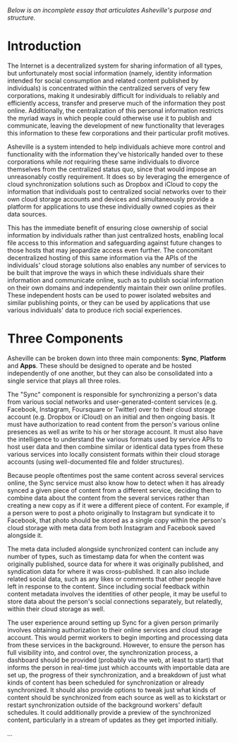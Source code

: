 _Below is an incomplete essay that articulates Asheville's purpose and structure._

# Introduction

The Internet is a decentralized system for sharing information of all
types, but unfortunately most social information (namely, identity
information intended for social consumption and related content
published by individuals) is concentrated within the centralized servers
of very few corporations, making it undesirably difficult for
individuals to reliably and efficiently access, transfer and preserve
much of the information they post online. Additionally, the
centralization of this personal information restricts the myriad ways in
which people could otherwise use it to publish and communicate, leaving
the development of new functionality that leverages this information to
these few corporations and their particular profit motives.

Asheville is a system intended to help individuals achieve more control
and functionality with the information they've historically handed over
to these corporations while *not* requiring these same individuals to
divorce themselves from the centralized status quo, since that would
impose an unreasonably costly requirement. It does so by leveraging the
emergence of cloud synchronization solutions such as Dropbox and iCloud
to copy the information that individuals post to centralized social
networks over to their own cloud storage accounts and devices and
simultaneously provide a platform for applications to use these
individually owned copies as their data sources.

This has the immediate benefit of ensuring close ownership of social
information by individuals rather than just centralized hosts, enabling
local file access to this information and safeguarding against future
changes to those hosts that may jeopardize access even further. The
concomitant decentralized hosting of this same information via the APIs
of the individuals' cloud storage solutions also enables any number of
services to be built that improve the ways in which these individuals
share their information and communicate online, such as to publish
social information on their own domains and independently maintain their
own online profiles. These independent hosts can be used to power
isolated websites and similar publishing points, or they can be used by
applications that use various individuals' data to produce rich social
experiences.

# Three Components

Asheville can be broken down into three main components: **Sync**,
**Platform** and **Apps**. These should be designed to operate and be
hosted independently of one another, but they can also be consolidated
into a single service that plays all three roles.

The "Sync" component is responsible for synchronizing a person's data
from various social networks and user-generated-content services (e.g.
Facebook, Instagram, Foursquare or Twitter) over to their cloud storage
account (e.g. Dropbox or iCloud) on an initial and then ongoing basis.
It must have authorization to read content from the person's various
online presences as well as write to his or her storage account. It must
also have the intelligence to understand the various formats used by
service APIs to host user data and then combine similar or identical
data types from these various services into locally consistent formats
within their cloud storage accounts (using well-documented file and
folder structures).

Because people oftentimes post the same content across several services
online, the Sync service must also know how to detect when it has
already synced a given piece of content from a different service,
deciding then to combine data about the content from the several
services rather than creating a new copy as if it were a different piece
of content. For example, if a person were to post a photo originally to
Instagram but syndicate it to Facebook, that photo should be stored as a
single copy within the person's cloud storage with meta data from both
Instagram and Facebook saved alongside it.

The meta data included alongside synchronized content can include any
number of types, such as timestamp data for when the content was
originally published, source data for where it was originally published,
and syndication data for where it was cross-published. It can also
include related social data, such as any likes or comments that other
people have left in response to the content. Since including social
feedback within content metadata involves the identities of other
people, it may be useful to store data about the person's social
connections separately, but relatedly, within their cloud storage as
well.

The user experience around setting up Sync for a given person primarily
involves obtaining authorization to their online services and cloud
storage account. This would permit workers to begin importing and
processing data from these services in the background. However, to
ensure the person has full visibility into, and control over, the
synchronization process, a dashboard should be provided (probably via
the web, at least to start) that informs the person in real-time just
which accounts with importable data are set up, the progress of their
synchronization, and a breakdown of just what kinds of content has been
scheduled for synchronization or already synchronized. It should also
provide options to tweak just what kinds of content should be
synchronized from each source as well as to kickstart or restart
synchronization outside of the background workers' default schedules. It
could additionally provide a preview of the synchronized content,
particularly in a stream of updates as they get imported initially.

_..._
